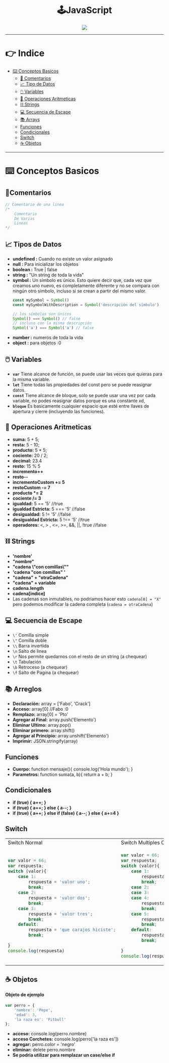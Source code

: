 <h1 align="center"> 🕹️JavaScript  </h1>
<div align="center">
  <img src="https://media.giphy.com/media/jTNG3RF6EwbkpD4LZx/giphy.gif"/>
 </div>

---

# 👉 Indice
- [⌨️ Conceptos Basicos](#⌨️-conceptos-basicos)
    - [💭 Comentarios](#💭comentarios)
    - [📈 Tipo de Datos](#📈-tipos-de-datos)
    - [🖱️ Variables](#🖱️-variables)
    - [🧮 Operaciones Aritmeticas](#🧮-operaciones-aritmeticas)
    - [⛓️ Strings](#⛓️-strings)
    - [💻 Secuencia de Escape](#💻-secuencia-de-escape)
    - [📚 Arrays](#📚-arreglos)
    - [Funciones](#funciones)
    - [Condicionales](#condicionales)
    - [Switch](#switch)
    - [☕ Objetos](#☕-objetos)

---

# ⌨️ Conceptos Basicos

## 💭Comentarios
```js
// Comentario de una linea
/*
    Comentario
    De Varias 
    Lineas
*/
```
## 📈 Tipos de Datos
- **undefined :** Cuando no existe un valor asignado
- **null :** Para inicializar los objetos
- **boolean :** True | false
- **string :** "Un string de toda la vida"
- **symbol :** Un símbolo es único. Esto quiere decir que, cada vez que creamos uno nuevo, es completamente diferente y no se compara con ningún otro símbolo, incluso si se crean a partir del mismo valor. 
    <br >
    ```js
    const mySymbol = Symbol()
    const mySymbolWithDescription = Symbol('descripción del símbolo')

    // los símbolos son únicos
    Symbol() === Symbol() // false
    // incluso con la misma descripción
    Symbol('a') === Symbol('a') // false 
    ```
- **number :** numeros de toda la vida
- **object :** para objetos :0

## 🖱️ Variables

- **`var`** Tiene alcance de función, se puede usar las veces que quieras para la misma variable.
- **`let`** Tiene todas las propiedades del const pero se puede reasignar datos.
- **`const`** Tiene alcance de bloque, solo se puede usar una vez por cada variable, no podes reasignar datos porque es una constante xd,
- **`bloque`** Es basicamente cualquier espacio que esté entre llaves de apertura y cierre (incluyendo las funciones).

## 🧮 Operaciones Aritmeticas

- **suma:** 5 + 5;
- **resta:** 5 - 10;
- **producto:** 5 * 5;
- **cociente:** 20 / 2;
- **decimal:** 23.4
- **resto:** 15 % 5
- **incremento++**
- **resto--**
- **incrementoCustom += 5**
- **restoCustom -= 7**
- **producto \*= 2**
- **cociente /= 3**
- **igualdad:** 5 == '5' //true
- **igualdad Estricta:** 5 === '5' //false
- **desigualdad:** 5 != '5' //false
- **desigualdad Estricta:** 5 !== '5' //true
- **operadores:** <, > , <=, >=, &&, ||, !true //false


## ⛓️ Strings

- **'nombre'**
- **"nombre"**
- **"cadena \\"con comillas\\""**
- **'cadena "con comillas" '**
- **"cadena" + "otraCadena"**
- **"cadena" + variable**
- **cadena.length**
- **cadena[indice]**
- Las cadenas son inmutables, no podriamos hacer esto `cadena[0] = "X"` pero podemos modificar la cadena completa (`cadena = otraCadena`)

## 💻 Secuencia de Escape
- `\'` Comilla simple
- `\"` Comilla doble
- `\\` Barra invertida
- `\n` Salto de linea
- `\r` Nos permite quedarnos con el resto de un string (a chequear)
- `\t` Tabulación
- `\b` Retroceso (a chequear)
- `\f` Salto de Pagina (a chequear)

## 📚 Arreglos

- **Declaración:** array = ['Fabo', 'Crack']
- **Acceso:** array[0] //Fabo :0
- **Remplazo:** array[0] = 'Pto'
- **Agregar al Final:** array.push('Elemento')
- **Eliminar Ultimo:** array.pop()
- **Eliminar primero:** array.shift()
- **Agregar al Principio:** array.unshift('Elemento')
- **Imprimir:** JSON.stringify(array)

## Funciones
- **Cuerpo:** function mensaje(){ console.log('Hola mundo'); }
- **Parametros:** function suma(a, b){ return a + b; }


## Condicionales
- **if (true) { a++; }**
- **if (true) { a++; } else { a--; }**
- **if (true) { a++; } else if (false) { a--; } else { a+=4 }**


## Switch

<table>
<tr>
<td> Switch Normal </td> <td> Switch Multiples Casos </td>
</tr>
<tr>
<td>
 
```js
var valor = 66;
var respuesta;
switch (valor){
    case 1:
        respuesta = 'valor uno';
        break;
    case 2:
        respuesta = 'valor dos';
        break;
    case 3:
        respuesta = 'valor tres';
        break;
    default:
        respuesta = 'que carajos hiciste';
        break;

}
console.log(respuesta)
```
</td>
<td>
 

```js
var valor = 66;
var respuesta;
switch (valor){
    case 1:
        respuesta = 'valor uno';
        break;
    case 2:
    case 3:
    case 4:
        respuesta = 'valor dos, tres o cuatro';
        break;
    case 5:
        respuesta = 'valor cinco';
        break;
    default:
        respuesta = 'que carajos hiciste';
        break;

}
console.log(respuesta)
```
 
</td>
</tr>
 
</table>


## ☕ Objetos

#### **Objeto de ejemplo**
```js
var perro = {
    'nombre': 'Pepe',
    'edad': 3,
    'la raza es': 'Pitbull'
};
```

- **acceso:** console.log(perro.nombre)
- **acceso Corchetes:** console.log(perro['la raza es'])
- **agregar:** perro.color = 'negro'
- **eliminar:** delete perro.nombre
- **Se podria utilizar para remplazar un case/else if**